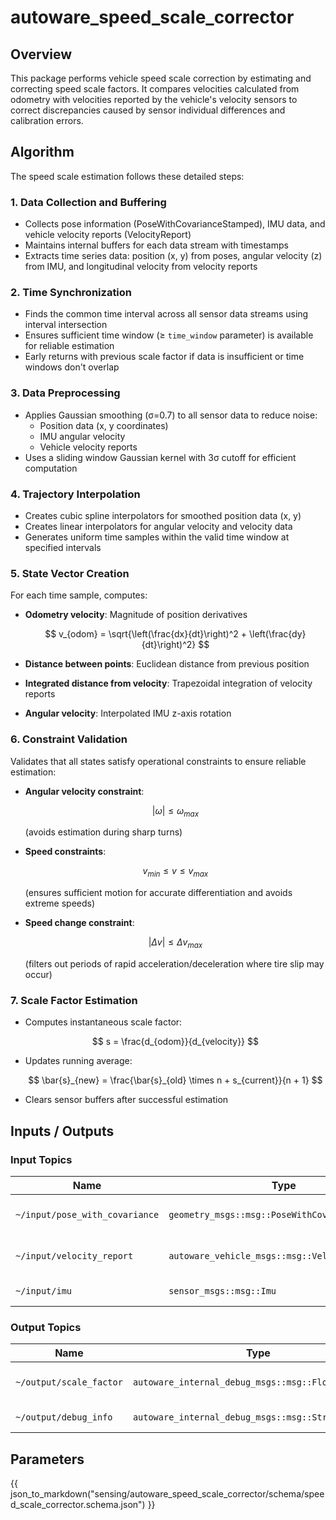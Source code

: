 # autoware_speed_scale_corrector

## Overview

This package performs vehicle speed scale correction by estimating and correcting speed scale factors. It compares velocities calculated from odometry with velocities reported by the vehicle's velocity sensors to correct discrepancies caused by sensor individual differences and calibration errors.

## Algorithm

The speed scale estimation follows these detailed steps:

### 1. Data Collection and Buffering

- Collects pose information (PoseWithCovarianceStamped), IMU data, and vehicle velocity reports (VelocityReport)
- Maintains internal buffers for each data stream with timestamps
- Extracts time series data: position (x, y) from poses, angular velocity (z) from IMU, and longitudinal velocity from velocity reports

### 2. Time Synchronization

- Finds the common time interval across all sensor data streams using interval intersection
- Ensures sufficient time window (≥ `time_window` parameter) is available for reliable estimation
- Early returns with previous scale factor if data is insufficient or time windows don't overlap

### 3. Data Preprocessing

- Applies Gaussian smoothing (σ=0.7) to all sensor data to reduce noise:
  - Position data (x, y coordinates)
  - IMU angular velocity
  - Vehicle velocity reports
- Uses a sliding window Gaussian kernel with 3σ cutoff for efficient computation

### 4. Trajectory Interpolation

- Creates cubic spline interpolators for smoothed position data (x, y)
- Creates linear interpolators for angular velocity and velocity data
- Generates uniform time samples within the valid time window at specified intervals

### 5. State Vector Creation

For each time sample, computes:

- **Odometry velocity**: Magnitude of position derivatives

  $$
  v_{odom} = \sqrt{\left(\frac{dx}{dt}\right)^2 + \left(\frac{dy}{dt}\right)^2}
  $$

- **Distance between points**: Euclidean distance from previous position
- **Integrated distance from velocity**: Trapezoidal integration of velocity reports
- **Angular velocity**: Interpolated IMU z-axis rotation

### 6. Constraint Validation

Validates that all states satisfy operational constraints to ensure reliable estimation:

- **Angular velocity constraint**:

  $$
  |\omega| \leq \omega_{max}
  $$

  (avoids estimation during sharp turns)

- **Speed constraints**:

  $$
  v_{min} \leq v \leq v_{max}
  $$

  (ensures sufficient motion for accurate differentiation and avoids extreme speeds)

- **Speed change constraint**:

  $$
  |\Delta v| \leq \Delta v_{max}
  $$

  (filters out periods of rapid acceleration/deceleration where tire slip may occur)

### 7. Scale Factor Estimation

- Computes instantaneous scale factor:

  $$
  s = \frac{d_{odom}}{d_{velocity}}
  $$

- Updates running average:

  $$
  \bar{s}_{new} = \frac{\bar{s}_{old} \times n + s_{current}}{n + 1}
  $$

- Clears sensor buffers after successful estimation

## Inputs / Outputs

### Input Topics

| Name                           | Type                                            | Description                 |
| ------------------------------ | ----------------------------------------------- | --------------------------- |
| `~/input/pose_with_covariance` | `geometry_msgs::msg::PoseWithCovarianceStamped` | Pose information (odometry) |
| `~/input/velocity_report`      | `autoware_vehicle_msgs::msg::VelocityReport`    | Vehicle velocity report     |
| `~/input/imu`                  | `sensor_msgs::msg::Imu`                         | IMU sensor data             |

### Output Topics

| Name                    | Type                                                | Description                  |
| ----------------------- | --------------------------------------------------- | ---------------------------- |
| `~/output/scale_factor` | `autoware_internal_debug_msgs::msg::Float32Stamped` | Estimated speed scale factor |
| `~/output/debug_info`   | `autoware_internal_debug_msgs::msg::StringStamped`  | Debug information            |

## Parameters

{{ json_to_markdown("sensing/autoware_speed_scale_corrector/schema/speed_scale_corrector.schema.json") }}
